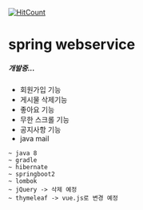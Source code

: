 [![HitCount](http://hits.dwyl.com/fmoths/spring-webservice.svg)](http://hits.dwyl.com/fmoths/webservice)

# spring webservice

##### 개발중...

- 회원가입 기능
- 게시물 삭제기능
- 좋아요 기능
- 무한 스크롤 기능
- 공지사항 기능
- java mail


```
~ java 8
~ gradle
~ hibernate
~ springboot2
~ lombok
~ jQuery -> 삭제 예정
~ thymeleaf -> vue.js로 변경 예정
```
